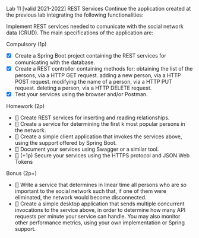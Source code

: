 Lab 11
[valid 2021-2022]
REST Services
Continue the application created at the previous lab integrating the following functionalities:

Implement REST services needed to comunicate with the social network data (CRUD).
The main specifications of the application are:

Compulsory (1p)

- [x] Create a Spring Boot project containing the REST services for comunicating with the database.
- [x] Create a REST controller containing methods for:
  obtaining the list of the persons, via a HTTP GET request.
  adding a new person, via a HTTP POST request.
  modifying the name of a person, via a HTTP PUT request.
  deleting a person, via a HTTP DELETE request.
- [x] Test your services using the browser and/or Postman.

Homework (2p)
- [] Create REST services for inserting and reading relationships.
- [] Create a service for determining the first k most popular persons in the network.
- [] Create a simple client application that invokes the services above, using the support offered by Spring Boot.
- [] Document your services using Swagger or a similar tool.
- [] (+1p) Secure your services using the HTTPS protocol and JSON Web Tokens


Bonus (2p+)

- [] Write a service that determines in linear time all persons who are so important to the social network such that, if one of them were eliminated, the network would become disconnected.
- [] Create a simple desktop application that sends multiple concurrent invocations to the service above, in order to determine how many API requests per minute your service can handle.
  You may also monitor other performance metrics, using your own implementation or Spring support.

